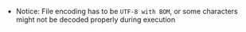 - Notice: File encoding has to be `UTF-8 with BOM`, or some characters might not be decoded properly during execution